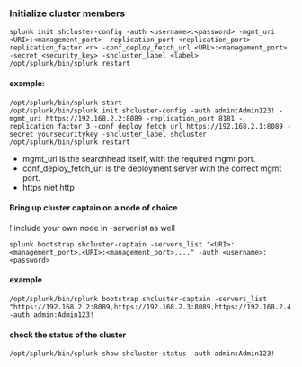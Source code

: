 ### Initialize cluster members

```
splunk init shcluster-config -auth <username>:<password> -mgmt_uri <URI>:<management_port> -replication_port <replication_port> -replication_factor <n> -conf_deploy_fetch_url <URL>:<management_port> -secret <security_key> -shcluster_label <label>
/opt/splunk/bin/splunk restart
``` 

#### example:

```
/opt/splunk/bin/splunk start
/opt/splunk/bin/splunk init shcluster-config -auth admin:Admin123! -mgmt_uri https://192.168.2.2:8089 -replication_port 8181 -replication_factor 3 -conf_deploy_fetch_url https://192.168.2.1:8089 -secret yoursecuritykey -shcluster_label shcluster
/opt/splunk/bin/splunk restart
```

- mgmt_uri is the searchhead itself, with the required mgmt port. <br>
- conf_deploy_fetch_url is the deployment server with the correct mgmt port.
- https niet http


#### Bring up cluster captain on a node of choice 
! include your own node in -serverlist as well 
```
splunk bootstrap shcluster-captain -servers_list "<URI>:<management_port>,<URI>:<management_port>,..." -auth <username>:<password>
```

#### example
```
/opt/splunk/bin/splunk bootstrap shcluster-captain -servers_list "https://192.168.2.2:8089,https://192.168.2.3:8089,https://192.168.2.4:8089" -auth admin:Admin123!
```

#### check the status of the cluster

```
/opt/splunk/bin/splunk show shcluster-status -auth admin:Admin123!
```
